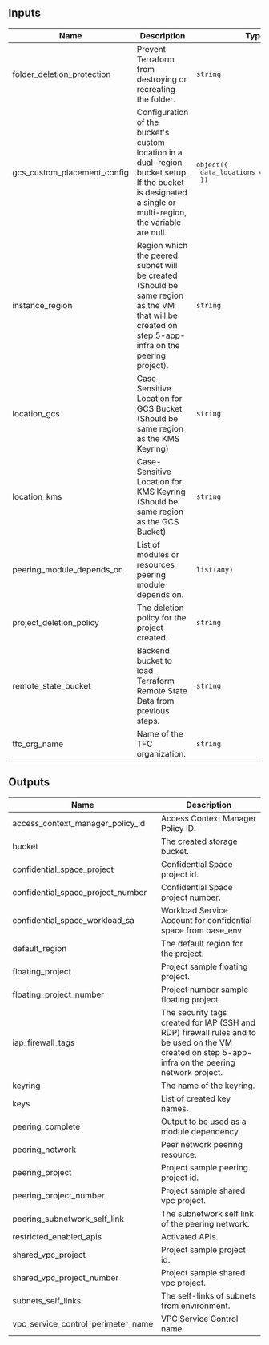 <!-- BEGINNING OF PRE-COMMIT-TERRAFORM DOCS HOOK -->
## Inputs

| Name | Description | Type | Default | Required |
|------|-------------|------|---------|:--------:|
| folder\_deletion\_protection | Prevent Terraform from destroying or recreating the folder. | `string` | `true` | no |
| gcs\_custom\_placement\_config | Configuration of the bucket's custom location in a dual-region bucket setup. If the bucket is designated a single or multi-region, the variable are null. | <pre>object({<br>    data_locations = list(string)<br>  })</pre> | `null` | no |
| instance\_region | Region which the peered subnet will be created (Should be same region as the VM that will be created on step 5-app-infra on the peering project). | `string` | `null` | no |
| location\_gcs | Case-Sensitive Location for GCS Bucket (Should be same region as the KMS Keyring) | `string` | `null` | no |
| location\_kms | Case-Sensitive Location for KMS Keyring (Should be same region as the GCS Bucket) | `string` | `null` | no |
| peering\_module\_depends\_on | List of modules or resources peering module depends on. | `list(any)` | `[]` | no |
| project\_deletion\_policy | The deletion policy for the project created. | `string` | `"PREVENT"` | no |
| remote\_state\_bucket | Backend bucket to load Terraform Remote State Data from previous steps. | `string` | n/a | yes |
| tfc\_org\_name | Name of the TFC organization. | `string` | `""` | no |

## Outputs

| Name | Description |
|------|-------------|
| access\_context\_manager\_policy\_id | Access Context Manager Policy ID. |
| bucket | The created storage bucket. |
| confidential\_space\_project | Confidential Space project id. |
| confidential\_space\_project\_number | Confidential Space project number. |
| confidential\_space\_workload\_sa | Workload Service Account for confidential space from base\_env |
| default\_region | The default region for the project. |
| floating\_project | Project sample floating project. |
| floating\_project\_number | Project number sample floating project. |
| iap\_firewall\_tags | The security tags created for IAP (SSH and RDP) firewall rules and to be used on the VM created on step 5-app-infra on the peering network project. |
| keyring | The name of the keyring. |
| keys | List of created key names. |
| peering\_complete | Output to be used as a module dependency. |
| peering\_network | Peer network peering resource. |
| peering\_project | Project sample peering project id. |
| peering\_project\_number | Project sample shared vpc project. |
| peering\_subnetwork\_self\_link | The subnetwork self link of the peering network. |
| restricted\_enabled\_apis | Activated APIs. |
| shared\_vpc\_project | Project sample project id. |
| shared\_vpc\_project\_number | Project sample shared vpc project. |
| subnets\_self\_links | The self-links of subnets from environment. |
| vpc\_service\_control\_perimeter\_name | VPC Service Control name. |

<!-- END OF PRE-COMMIT-TERRAFORM DOCS HOOK -->
